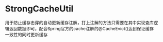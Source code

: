 # StrongCacheUtil
用于防止缓存击穿的自动更新缓存注解，打上注解的方法只需要在其中实现查库逻辑返回数据即可，配合Spring官方的cache注解的@CacheEvict()达到保证缓存一致性的同时更新缓存
